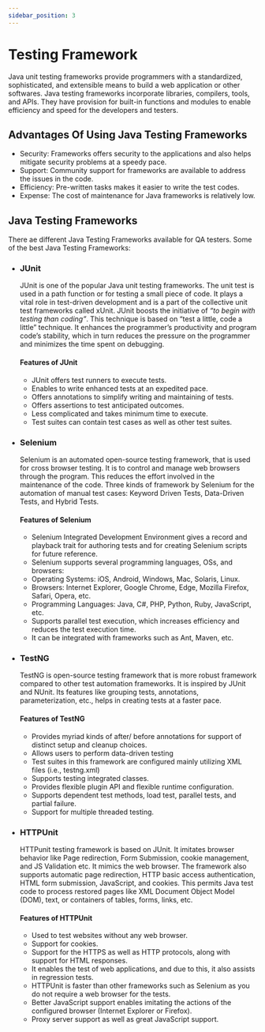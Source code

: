 ```yaml
---
sidebar_position: 3
---
```

# Testing Framework
Java unit testing frameworks provide programmers with a standardized, sophisticated, and extensible means to build a web application or other softwares. Java testing frameworks incorporate libraries, compilers, tools, and APIs. They have provision for built-in functions and modules to enable efficiency and speed for the developers and testers.

## Advantages Of Using Java Testing Frameworks

- Security: Frameworks offers security to the applications and also helps mitigate security problems at a speedy pace.
- Support: Community support for frameworks are available to address the issues in the code.
- Efficiency: Pre-written tasks makes it easier to write the test codes.
- Expense:  The cost of maintenance for Java frameworks is relatively low.

## Java Testing Frameworks
There ae different Java Testing Frameworks available for QA testers. Some of the best Java Testing Frameworks:
- ### **JUnit**

    JUnit is one of the popular Java unit testing frameworks. The unit test is used in a path function or for testing a small piece of code. It plays a vital role in test-driven development and is a part of the collective unit test frameworks called xUnit.
    JUnit boosts the initiative of *“to begin with testing than coding”*. This technique is based on “test a little, code a little” technique.  It enhances the programmer’s productivity and program code’s stability, which in turn reduces the pressure on the programmer and minimizes the time spent on debugging.
    #### Features of JUnit
    - JUnit offers test runners to execute tests.
    - Enables to write enhanced tests at an expedited pace.
    - Offers annotations to simplify writing and maintaining of tests.
    - Offers assertions to test anticipated outcomes.
    - Less complicated and takes minimum time to execute.
    - Test suites can contain test cases as well as other test suites.

- ### **Selenium**

     Selenium is an automated open-source testing framework, that is used for cross browser testing. It is to control and manage web browsers through the program. This reduces the effort involved in the maintenance of the code. Three kinds of framework by Selenium for the automation of manual test cases: Keyword Driven Tests, Data-Driven Tests, and Hybrid Tests.
     #### Features of Selenium
     - Selenium Integrated Development Environment gives a record and playback trait for authoring tests and for creating Selenium scripts for future reference.
    - Selenium supports several programming languages, OSs, and browsers:
    - Operating Systems: iOS, Android, Windows, Mac, Solaris, Linux.
    - Browsers: Internet Explorer, Google Chrome, Edge, Mozilla Firefox, Safari, Opera, etc.
    - Programming Languages: Java, C#, PHP, Python, Ruby, JavaScript, etc.
    - Supports parallel test execution, which increases efficiency and reduces the test execution time.
    - It can be integrated with frameworks such as Ant, Maven, etc.

- ### **TestNG**

    TestNG is open-source testing framework that is more robust framework compared to other test automation frameworks. It is inspired by JUnit and NUnit. Its features like grouping tests, annotations, parameterization, etc., helps in creating tests at a faster pace.
   
    #### Features of TestNG
     - Provides myriad kinds of after/ before annotations for support of distinct setup and cleanup choices.
    - Allows users to perform data-driven testing
    - Test suites in this framework are configured mainly utilizing XML files (i.e., testng.xml)
    - Supports testing integrated classes.
    - Provides flexible plugin API and flexible runtime configuration.
    - Supports dependent test methods, load test, parallel tests, and partial failure.
    - Support for multiple threaded testing.

- ### **HTTPUnit**

    HTTPunit testing framework is based on JUnit. It imitates browser behavior like Page redirection, Form Submission, cookie management, and JS Validation etc. It mimics the web browser. The framework also supports automatic page redirection, HTTP basic access authentication, HTML form submission, JavaScript, and cookies. This permits Java test code to process restored pages like XML Document Object Model (DOM), text, or containers of tables, forms, links, etc.

    #### Features of HTTPUnit
    - Used to test websites without any web browser.
    - Support for cookies.
    - Support for the HTTPS as well as HTTP  protocols, along with support for HTML responses.
    - It enables the test of web applications, and due to this, it also assists in regression tests.
    - HTTPUnit is faster than other frameworks such as Selenium as you do not require a web browser for the tests.
    - Better JavaScript support enables imitating the actions of the configured browser (Internet Explorer or Firefox).
    - Proxy server support as well as great JavaScript support.





